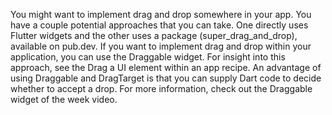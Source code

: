 You might want to implement
drag and drop somewhere in your app.
You have a couple potential approaches
that you can take. One directly uses
Flutter widgets and the other uses a package
(super_drag_and_drop), available on pub.dev.
If you want to implement drag and drop within
your application, you can use the Draggable
widget. For insight into this approach, see
the Drag a UI element within an app recipe.
An advantage of using Draggable and DragTarget is
that you can supply Dart code to decide whether to accept a drop.
For more information, check out the
Draggable widget of the week video.
